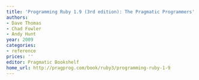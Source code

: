 ```yaml
---
title: 'Programming Ruby 1.9 (3rd edition): The Pragmatic Programmers'' Guide'
authors:
- Dave Thomas
- Chad Fowler
- Andy Hunt
year: 2009
categories:
- reference
prices: ''
editor: Pragmatic Bookshelf
home_url: http://pragprog.com/book/ruby3/programming-ruby-1-9
---
```

